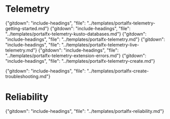 
# Telemetry 

{"gitdown": "include-headings", "file": "../templates/portalfx-telemetry-getting-started.md"}
{"gitdown": "include-headings", "file": "../templates/portalfx-telemetry-kusto-databases.md"}
{"gitdown": "include-headings", "file": "../templates/portalfx-telemetry.md"}
{"gitdown": "include-headings", "file": "../templates/portalfx-telemetry-live-telemetry.md"}
{"gitdown": "include-headings", "file": "../templates/portalfx-telemetry-extension-errors.md"}
{"gitdown": "include-headings", "file": "../templates/portalfx-telemetry-create.md"}



{"gitdown": "include-headings", "file": "../templates/portalfx-create-troubleshooting.md"}

# Reliability

{"gitdown": "include-headings", "file": "../templates/portalfx-reliability.md"}
